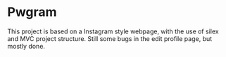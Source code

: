 # Pwgram

This project is based on a Instagram style webpage, with the use of silex and MVC project structure. 
Still some bugs in the edit profile page, but mostly done.  

